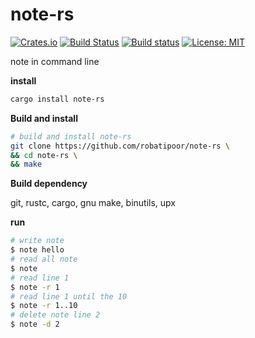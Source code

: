 # note-rs
[![Crates.io](https://img.shields.io/crates/v/pf.svg?style=plastic)](http://crates.io/crates/note-rs)
[![Build Status](https://travis-ci.org/robatipoor/note-rs.svg?branch=master)](https://travis-ci.org/robatipoor/note-rs)
[![Build status](https://ci.appveyor.com/api/projects/status/fqepq90uodd1muq6?svg=true)](https://ci.appveyor.com/project/robatipoor/note-rs)
[![License: MIT](https://img.shields.io/badge/license-MIT-blue.svg)](LICENSE)

note in command line


**install**

```sh
cargo install note-rs
```

**Build and install**

```sh
# build and install note-rs 
git clone https://github.com/robatipoor/note-rs \
&& cd note-rs \
&& make 
```

**Build dependency**

git, rustc, cargo, gnu make, binutils, upx

**run**

```sh
# write note 
$ note hello 
# read all note 
$ note 
# read line 1 
$ note -r 1
# read line 1 until the 10
$ note -r 1..10
# delete note line 2
$ note -d 2 
```
